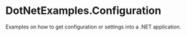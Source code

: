 # DotNetExamples.Configuration
Examples on how to get configuration or settings into a .NET application.
